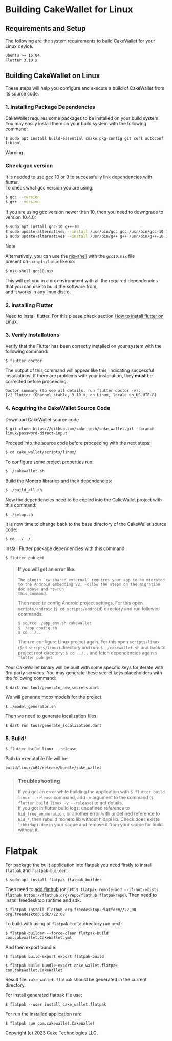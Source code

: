 # Building CakeWallet for Linux

## Requirements and Setup

The following are the system requirements to build CakeWallet for your Linux device.

```
Ubuntu >= 16.04
Flutter 3.10.x
```

## Building CakeWallet on Linux

These steps will help you configure and execute a build of CakeWallet from its source code.

### 1. Installing Package Dependencies

CakeWallet requires some packages to be installed on your build system. You may easily install them on your build system with the following command:

`$ sudo apt install build-essential cmake pkg-config git curl autoconf libtool`

> [!WARNING]
>
> ### Check gcc version
>
> It is needed to use gcc 10 or 9 to successfully link dependencies with flutter.\
> To check what gcc version you are using:
>
> ```bash
> $ gcc --version
> $ g++ --version
> ```
>
> If you are using gcc version newer than 10, then you need to downgrade to version 10.4.0:
>
> ```bash
> $ sudo apt install gcc-10 g++-10
> $ sudo update-alternatives --install /usr/bin/gcc gcc /usr/bin/gcc-10 10
> $ sudo update-alternatives --install /usr/bin/g++ g++ /usr/bin/g++-10 10
> ```

> [!NOTE]
>
> Alternatively, you can use the [nix-shell](https://nixos.org/) with the `gcc10.nix` file\
> present on `scripts/linux` like so:
> ```bash
> $ nix-shell gcc10.nix
> ```
> This will get you in a nix environment with all the required dependencies that you can use to build the software from,\
> and it works in any linux distro.

### 2. Installing Flutter

Need to install flutter. For this please check section [How to install flutter on Linux](https://docs.flutter.dev/get-started/install/linux).

### 3. Verify Installations

Verify that the Flutter has been correctly installed on your system with the following command:

`$ flutter doctor`

The output of this command will appear like this, indicating successful installations. If there are problems with your installation, they **must** be corrected before proceeding.

```
Doctor summary (to see all details, run flutter doctor -v):
[✓] Flutter (Channel stable, 3.10.x, on Linux, locale en_US.UTF-8)
```

### 4. Acquiring the CakeWallet Source Code

Download CakeWallet source code

`$ git clone https://github.com/cake-tech/cake_wallet.git --branch linux/password-direct-input`

Proceed into the source code before proceeding with the next steps:

`$ cd cake_wallet/scripts/linux/`

To configure some project properties run:

`$ ./cakewallet.sh`

Build the Monero libraries and their dependencies:

`$ ./build_all.sh`

Now the dependencies need to be copied into the CakeWallet project with this command:

`$ ./setup.sh`

It is now time to change back to the base directory of the CakeWallet source code:

`$ cd ../../`

Install Flutter package dependencies with this command:

`$ flutter pub get`

> #### If you will get an error like:
>
> ```
> The plugin `cw_shared_external` requires your app to be migrated to the Android embedding v2. Follow the steps on the migration doc above and re-run
> this command.
> ```
>
> Then need to config Android project settings. For this open `scripts/android` (`$ cd scripts/android`) directory and run followed commands:
>
> ```
> $ source ./app_env.sh cakewallet
> $ ./app_config.sh
> $ cd ../..
> ```
>
> Then re-configure Linux project again. For this open `scripts/linux` (`$cd scripts/linux`) directory and run:
> `$ ./cakewallet.sh`
> and back to project root directory:
> `$ cd ../..`
> and fetch dependencies again
> `$ flutter pub get`

Your CakeWallet binary will be built with some specific keys for iterate with 3rd party services. You may generate these secret keys placeholders with the following command:

`$ dart run tool/generate_new_secrets.dart`

We will generate mobx models for the project.

`$ ./model_generator.sh`

Then we need to generate localization files.

`$ dart run tool/generate_localization.dart`

### 5. Build!

`$ flutter build linux --release`

Path to executable file will be:

`build/linux/x64/release/bundle/cake_wallet`

> ### Troubleshooting
>
> If you got an error while building the application with `$ flutter build linux --release` command, add `-v` argument to the command (`$ flutter build linux -v --release`) to get details.\
> If you got in flutter build logs: undefined reference to `hid_free_enumeration`, or another error with undefined reference to `hid_*`, then rebuild monero lib without hidapi lib. Check does exists `libhidapi-dev` in your scope and remove it from your scope for build without it.

# Flatpak

For package the built application into flatpak you need firstly to install `flatpak` and `flatpak-builder`:

`$ sudo apt install flatpak flatpak-builder`

Then need to [add flathub](https://flatpak.org/setup/Ubuntu) (or just `$ flatpak remote-add --if-not-exists flathub https://flathub.org/repo/flathub.flatpakrepo`). Then need to install freedesktop runtime and sdk:

`$ flatpak install flathub org.freedesktop.Platform//22.08 org.freedesktop.Sdk//22.08`

To build with using of `flatpak-build` directory run next:

`$ flatpak-builder --force-clean flatpak-build com.cakewallet.CakeWallet.yml`

And then export bundle:

`$ flatpak build-export export flatpak-build`

`$ flatpak build-bundle export cake_wallet.flatpak com.cakewallet.CakeWallet`

Result file: `cake_wallet.flatpak` should be generated in the current directory.

For install generated flatpak file use:

`$ flatpak --user install cake_wallet.flatpak`

For run the installed application run:

`$ flatpak run com.cakewallet.CakeWallet`

Copyright (c) 2023 Cake Technologies LLC.
